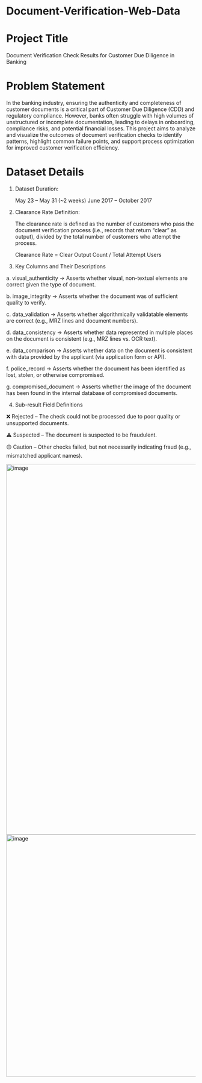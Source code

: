 # Document-Verification-Web-Data


# Project Title

Document Verification Check Results for Customer Due Diligence in Banking 

# Problem Statement

In the banking industry, ensuring the authenticity and completeness of customer documents is a critical part of Customer Due Diligence (CDD) and regulatory compliance. However, banks often struggle with high volumes of unstructured or incomplete documentation, leading to delays in onboarding, compliance risks, and potential financial losses. This project aims to analyze and visualize the outcomes of document verification checks to identify patterns, highlight common failure points, and support process optimization for improved customer verification efficiency.

# Dataset Details

1. Dataset Duration:

      May 23 – May 31 (~2 weeks)
      June 2017 – October 2017

2. Clearance Rate Definition:
   
      The clearance rate is defined as the number of customers who pass the document verification process (i.e., records that return “clear” as output),              divided by the total number of customers who attempt the process.

      Clearance Rate = Clear Output Count / Total Attempt Users

3. Key Columns and Their Descriptions

a. visual_authenticity	-> Asserts whether visual, non-textual elements are correct given the type of document.

b. image_integrity ->	Asserts whether the document was of sufficient quality to verify.

c. data_validation -> Asserts whether algorithmically validatable elements are correct (e.g., MRZ lines and document numbers).

d. data_consistency ->	Asserts whether data represented in multiple places on the document is consistent (e.g., MRZ lines vs. OCR text).

e. data_comparison ->	Asserts whether data on the document is consistent with data provided by the applicant (via application form or API).

f. police_record ->	Asserts whether the document has been identified as lost, stolen, or otherwise compromised.

g. compromised_document -> Asserts whether the image of the document has been found in the internal database of compromised documents.

4. Sub-result Field Definitions

❌ Rejected – The check could not be processed due to poor quality or unsupported documents.

⚠️ Suspected – The document is suspected to be fraudulent.

🟡 Caution – Other checks failed, but not necessarily indicating fraud (e.g., mismatched applicant names).


<img width="983" alt="image" src="https://github.com/user-attachments/assets/e81b077a-2784-4c3a-b41d-9857a9aebb53" />

<img width="643" alt="image" src="https://github.com/user-attachments/assets/12c76b85-e461-468f-af69-ae6d97c588a4" />


